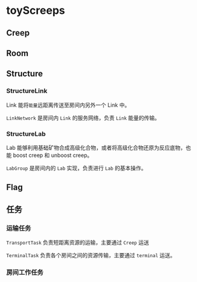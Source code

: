 # toyScreeps

## Creep

## Room

## Structure

### StructureLink

Link 能将`能量`远距离传送至房间内另外一个 Link 中。

`LinkNetwork` 是房间内 `Link` 的服务网络，负责 `Link` 能量的传输。

### StructureLab

Lab 能够利用基础矿物合成高级化合物，或者将高级化合物还原为反应底物，也能 boost creep 和 unboost creep。

`LabGroup` 是房间内的 `Lab` 实现，负责进行 `Lab` 的基本操作。

## Flag

## 任务

### 运输任务

`TransportTask` 负责短距离资源的运输，主要通过 `Creep` 运送

`TerminalTask` 负责各个房间之间的资源传输，主要通过 `terminal` 运送。

### 房间工作任务
